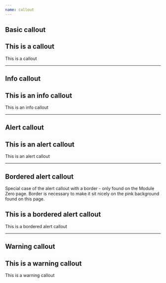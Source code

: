 ```yaml
---
name: callout
---
```


## Basic callout

<div class="app-callout">
  <h2 class="nhsuk-heading-m">This is a callout</h2>
  <p>This is a callout</p>
</div>

---

## Info callout

<div class="app-callout app-callout--info">
  <h2 class="nhsuk-heading-m">This is an info callout</h2>
  <p>This is an info callout</p>
</div>

---

## Alert callout

<div class="app-callout app-callout--alert">
  <h2 class="nhsuk-heading-m">This is an alert callout</h2>
  <p>This is an alert callout</p>
</div>

---

## Bordered alert callout

Special case of the alert callout with a border - only found on the Module Zero page.
Border is necessary to make it sit nicely on the pink background found on this page.

<div class="app-callout app-callout--alert app-callout--alert-bordered">
  <h2 class="nhsuk-heading-m">This is a bordered alert callout</h2>
  <p>This is a bordered alert callout</p>
</div>

---

## Warning callout

<div class="app-callout app-callout--warning">
  <h2 class="nhsuk-heading-m">This is a warning callout</h2>
  <p>This is a warning callout</p>
</div>
